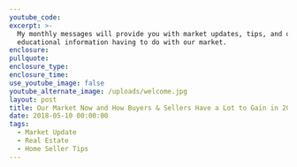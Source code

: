 ```yaml
---
youtube_code:
excerpt: >-
  My monthly messages will provide you with market updates, tips, and other
  educational information having to do with our market.
enclosure:
pullquote:
enclosure_type:
enclosure_time:
use_youtube_image: false
youtube_alternate_image: /uploads/welcome.jpg
layout: post
title: Our Market Now and How Buyers & Sellers Have a Lot to Gain in 2019
date: 2018-05-10 00:00:00
tags:
  - Market Update
  - Real Estate
  - Home Seller Tips
---
```

